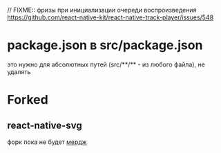 // FIXME:: фризы при инициализации очереди воспроизведения https://github.com/react-native-kit/react-native-track-player/issues/548

# package.json в src/package.json

это нужно для абсолютных путей (src/\*\*/\*\* - из любого файла), не удалять

# Forked

## react-native-svg

форк пока не будет [мердж](https://github.com/react-native-community/react-native-svg/pull/1092)
